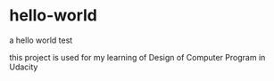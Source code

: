 # hello-world
a hello world test

this project is used for my learning of Design of Computer Program in Udacity
